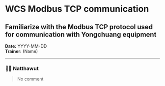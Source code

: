 # WCS Modbus TCP communication
## Familiarize with the Modbus TCP protocol used for communication with Yongchuang equipment

**Date:** YYYY-MM-DD  
**Trainer:** (Name)

---

### 🧑‍💻 Natthawut
> No comment